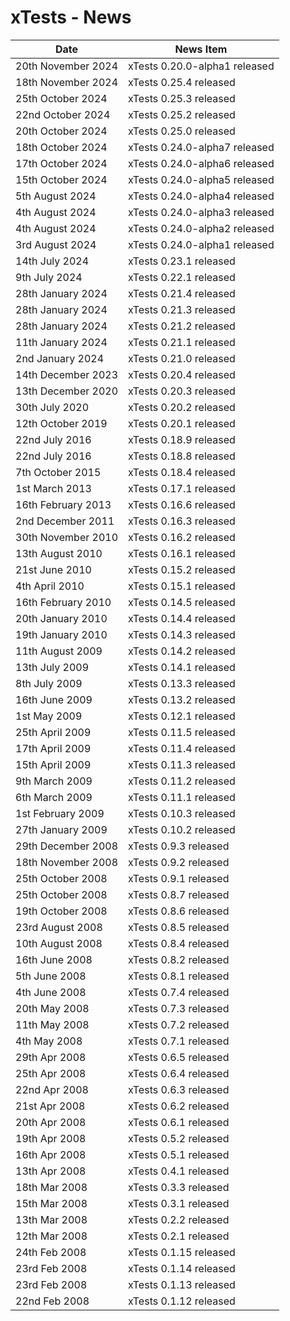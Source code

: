 # xTests - News

| Date                  | News Item                       |
| --------------------- | ------------------------------- |
| 20th November 2024    |   xTests 0.20.0-alpha1 released |
| 18th November 2024    |   xTests 0.25.4 released        |
| 25th October 2024     |   xTests 0.25.3 released        |
| 22nd October 2024     |   xTests 0.25.2 released        |
| 20th October 2024     |   xTests 0.25.0 released        |
| 18th October 2024     |   xTests 0.24.0-alpha7 released |
| 17th October 2024     |   xTests 0.24.0-alpha6 released |
| 15th October 2024     |   xTests 0.24.0-alpha5 released |
| 5th August 2024       |   xTests 0.24.0-alpha4 released |
| 4th August 2024       |   xTests 0.24.0-alpha3 released |
| 4th August 2024       |   xTests 0.24.0-alpha2 released |
| 3rd August 2024       |   xTests 0.24.0-alpha1 released |
| 14th July 2024        |   xTests 0.23.1 released        |
| 9th July 2024         |   xTests 0.22.1 released        |
| 28th January 2024     |   xTests 0.21.4 released        |
| 28th January 2024     |   xTests 0.21.3 released        |
| 28th January 2024     |   xTests 0.21.2 released        |
| 11th January 2024     |   xTests 0.21.1 released        |
| 2nd January 2024      |   xTests 0.21.0 released        |
| 14th December 2023    |   xTests 0.20.4 released        |
| 13th December 2020    |   xTests 0.20.3 released        |
| 30th July 2020        |   xTests 0.20.2 released        |
| 12th October 2019     |   xTests 0.20.1 released        |
| 22nd July 2016        |   xTests 0.18.9 released        |
| 22nd July 2016        |   xTests 0.18.8 released        |
| 7th October 2015      |   xTests 0.18.4 released        |
| 1st March 2013        |   xTests 0.17.1 released        |
| 16th February 2013    |   xTests 0.16.6 released        |
| 2nd December 2011     |   xTests 0.16.3 released        |
| 30th November 2010    |   xTests 0.16.2 released        |
| 13th August 2010      |   xTests 0.16.1 released        |
| 21st June 2010        |   xTests 0.15.2 released        |
| 4th April 2010        |   xTests 0.15.1 released        |
| 16th February 2010    |   xTests 0.14.5 released        |
| 20th January 2010     |   xTests 0.14.4 released        |
| 19th January 2010     |   xTests 0.14.3 released        |
| 11th August 2009      |   xTests 0.14.2 released        |
| 13th July 2009        |   xTests 0.14.1 released        |
| 8th July 2009         |   xTests 0.13.3 released        |
| 16th June 2009        |   xTests 0.13.2 released        |
| 1st May 2009          |   xTests 0.12.1 released        |
| 25th April 2009       |   xTests 0.11.5 released        |
| 17th April 2009       |   xTests 0.11.4 released        |
| 15th April 2009       |   xTests 0.11.3 released        |
| 9th March 2009        |   xTests 0.11.2 released        |
| 6th March 2009        |   xTests 0.11.1 released        |
| 1st February 2009     |   xTests 0.10.3 released        |
| 27th January 2009     |   xTests 0.10.2 released        |
| 29th December 2008    |   xTests 0.9.3 released         |
| 18th November 2008    |   xTests 0.9.2 released         |
| 25th October 2008     |   xTests 0.9.1 released         |
| 25th October 2008     |   xTests 0.8.7 released         |
| 19th October 2008     |   xTests 0.8.6 released         |
| 23rd August 2008      |   xTests 0.8.5 released         |
| 10th August 2008      |   xTests 0.8.4 released         |
| 16th June 2008        |   xTests 0.8.2 released         |
| 5th June 2008         |   xTests 0.8.1 released         |
| 4th June 2008         |   xTests 0.7.4 released         |
| 20th May 2008         |   xTests 0.7.3 released         |
| 11th May 2008         |   xTests 0.7.2 released         |
| 4th May 2008          |   xTests 0.7.1 released         |
| 29th Apr 2008         |   xTests 0.6.5 released         |
| 25th Apr 2008         |   xTests 0.6.4 released         |
| 22nd Apr 2008         |   xTests 0.6.3 released         |
| 21st Apr 2008         |   xTests 0.6.2 released         |
| 20th Apr 2008         |   xTests 0.6.1 released         |
| 19th Apr 2008         |   xTests 0.5.2 released         |
| 16th Apr 2008         |   xTests 0.5.1 released         |
| 13th Apr 2008         |   xTests 0.4.1 released         |
| 18th Mar 2008         |   xTests 0.3.3 released         |
| 15th Mar 2008         |   xTests 0.3.1 released         |
| 13th Mar 2008         |   xTests 0.2.2 released         |
| 12th Mar 2008         |   xTests 0.2.1 released         |
| 24th Feb 2008         |   xTests 0.1.15 released        |
| 23rd Feb 2008         |   xTests 0.1.14 released        |
| 23rd Feb 2008         |   xTests 0.1.13 released        |
| 22nd Feb 2008         |   xTests 0.1.12 released        |


<!-- ########################### end of file ########################### -->

